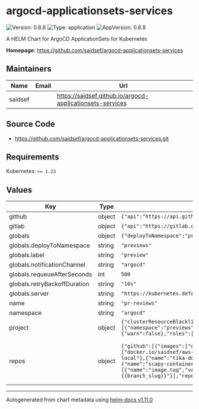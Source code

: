 # argocd-applicationsets-services

![Version: 0.8.8](https://img.shields.io/badge/Version-0.8.8-informational?style=flat-square) ![Type: application](https://img.shields.io/badge/Type-application-informational?style=flat-square) ![AppVersion: 0.8.8](https://img.shields.io/badge/AppVersion-0.8.8-informational?style=flat-square)

A HELM Chart for ArgoCD ApplicationSets for Kubernetes

**Homepage:** <https://github.com/saidsef/argocd-applicationsets-services>

## Maintainers

| Name | Email | Url |
| ---- | ------ | --- |
| saidsef |  | <https://saidsef.github.io/argocd-applicationsets-services> |

## Source Code

* <https://github.com/saidsef/argocd-applicationsets-services.git>

## Requirements

Kubernetes: `>= 1.23`

## Values

| Key | Type | Default | Description |
|-----|------|---------|-------------|
| github | object | `{"api":"https://api.github.com","label":"preview","owner":"saidsef","path":"deployment","secretKey":"","secretName":""}` | GitHub repo configuration parameters |
| gitlab | object | `{"api":"https://gitlab.com","group":"saidsef","label":"preview","path":"deployment","secretKey":"","secretName":""}` | GitLab repo configuration parameters |
| globals | object | `{"deployToNamespace":"previews","label":"preview","notificationChannel":"argocd","requeueAfterSeconds":500,"retryBackoffDuration":"10s","server":"https://kubernetes.default.svc"}` | Global default variables |
| globals.deployToNamespace | string | `"previews"` | Kubernetes namespace to deploy previews |
| globals.label | string | `"preview"` | GitHub label to filter PRs that you want to target |
| globals.notificationChannel | string | `"argocd"` | ArgoCD Slack notification channel |
| globals.requeueAfterSeconds | int | `500` | GitHub polling rate (seconds) |
| globals.retryBackoffDuration | string | `"10s"` | The amount to back off retries of failed syncs |
| globals.server | string | `"https://kubernetes.default.svc"` | ArgoCD server address |
| name | string | `"pr-reviews"` | ApplicationSet name |
| namespace | string | `"argocd"` | ArgoCD controller Namespace deployed |
| project | object | `{"clusterResourceBlacklist":[{"group":"argoproj.io","kind":"AppProject"}],"clusterResourceWhitelist":[{"group":"*","kind":"*"}],"destinations":[{"namespace":"previews","server":"https://kubernetes.default.svc"}],"enabled":false,"namespaceResourceBlacklist":[],"namespaceResourceWhitelist":[],"orphanedResources":{"warn":false},"roles":[],"sourceRepos":["*"],"syncWindows":[]}` | ArgoCD Project parameters |
| repos | object | `{"github":[{"images":["docker.io/saidsef/node-webserver:{{branch_slug}}"],"name":"node-webserver"},{"name":"alpine-jenkins-dockerfile","path":"deployment/preview"},{"images":["docker.io/saidsef/aws-kinesis-local:{{branch_slug}}"],"name":"aws-kinesis-local"},{"images":["docker.io/saidsef/aws-dynamodb-local:{{branch_slug}}"],"name":"aws-dynamodb-local"},{"name":"tika-document-to-text","path":"deployment/preview"},{"images":["docker.io/saidsef/k8s-spot-termination-notice:merge"],"name":"k8s-spot-termination-notice"},{"name":"scapy-containerised","path":"charts/scapy","values":{"image":{"tag":"{{branch_slug}}"}}},{"chart":"reverse-geocoding","name":"faas-reverse-geocoding","parameters":[{"name":"image.tag","value":"{{branch_slug}}"},{"name":"ingress.enabled","value":"true"},{"name":"ingress.enabled","value":"true"},{"name":"ingress.hosts[0].host","value":"{{branch_slug}}"}],"repoUrl":"https://saidsef.github.io/faas-reverse-geocoding"}],"gitlab":{}}` | List of repo names and override images for preview environment to dynamically pass the branch of the pull request head use '{{branch_slug}}' variable see: https://argocd-applicationset.readthedocs.io/en/stable/Generators-Pull-Request/#template |

----------------------------------------------
Autogenerated from chart metadata using [helm-docs v1.11.0](https://github.com/norwoodj/helm-docs/releases/v1.11.0)
